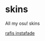 # skins
All my osu! skins

[rafis instafade](https://cdn.discordapp.com/attachments/880413183347687518/1110613782130077786/-_rafis.osk)
